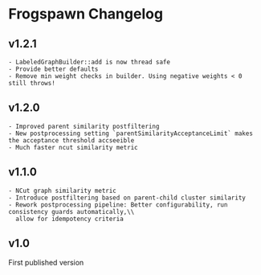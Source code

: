 # Frogspawn Changelog

## v1.2.1

    - LabeledGraphBuilder::add is now thread safe
    - Provide better defaults
    - Remove min weight checks in builder. Using negative weights < 0 still throws!
        
## v1.2.0

    - Improved parent similarity postfiltering
    - New postprocessing setting `parentSimilarityAcceptanceLimit` makes the acceptance threshold accseeible
    - Much faster ncut similarity metric

## v1.1.0

    - NCut graph similarity metric
    - Introduce postfiltering based on parent-child cluster similarity
    - Rework postprocessing pipeline: Better configurability, run consistency guards automatically,\\
      allow for idempotency criteria

## v1.0
First published version